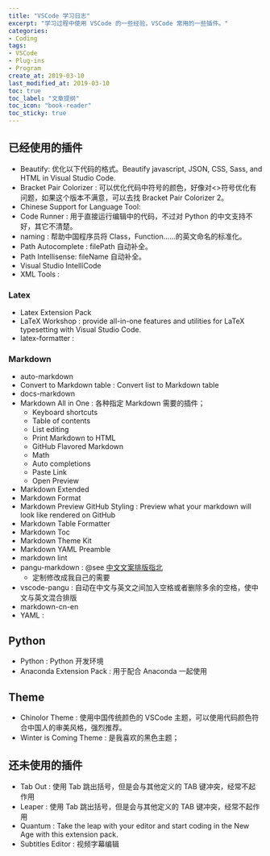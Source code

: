 ```yaml
---
title: "VSCode 学习日志"
excerpt: "学习过程中使用 VSCode 的一些经验，VSCode 常用的一些插件。"
categories:
- Coding
tags:
- VSCode
- Plug-ins
- Program
create_at: 2019-03-10
last_modified_at: 2019-03-10
toc: true
toc_label: "文章提纲"
toc_icon: "book-reader"
toc_sticky: true
---
```


## 已经使用的插件

* Beautify: 优化以下代码的格式。Beautify javascript, JSON, CSS, Sass, and HTML in Visual Studio Code.
* Bracket Pair Colorizer : 可以优化代码中符号的颜色，好像对<>符号优化有问题，如果这个版本不满意，可以去找 Bracket Pair Colorizer 2。
* Chinese Support for Language Tool:
* Code Runner : 用于直接运行编辑中的代码，不过对 Python 的中文支持不好，其它不清楚。
* naming : 帮助中国程序员将 Class，Function……的英文命名的标准化。
* Path Autocomplete : filePath 自动补全。
* Path Intellisense: fileName 自动补全。
* Visual Studio IntelliCode
* XML Tools :

### Latex

* Latex Extension Pack
* LaTeX Workshop : provide all-in-one features and utilities for LaTeX typesetting with Visual Studio Code.
* latex-formatter :

### Markdown

* auto-markdown
* Convert to Markdown table : Convert list to Markdown table
* docs-markdown
* Markdown All in One : 各种指定 Markdown 需要的插件；
  * Keyboard shortcuts
  * Table of contents
  * List editing
  * Print Markdown to HTML
  * GitHub Flavored Markdown
  * Math
  * Auto completions
  * Paste Link
  * Open Preview
* Markdown Extended
* Markdown Format
* Markdown Preview GitHub Styling : Preview what your markdown will look like rendered on GitHub
* Markdown Table Formatter
* Markdown Toc
* Markdown Theme Kit
* Markdown YAML Preamble
* markdown lint
* pangu-markdown : @see [中文文案排版指北](https://GitHub.com/sparanoid/chinese-copywriting-guidelines)
  * 定制修改成我自己的需要
* vscode-pangu : 自动在中文与英文之间加入空格或者删除多余的空格，使中文与英文混合排版
* markdown-cn-en
* YAML :

## Python

* Python : Python 开发环境
* Anaconda Extension Pack : 用于配合 Anaconda 一起使用

## Theme

* Chinolor Theme : 使用中国传统颜色的 VSCode 主题，可以使用代码颜色符合中国人的审美风格，强烈推荐。
* Winter is Coming Theme : 是我喜欢的黑色主题；

## 还未使用的插件

* Tab Out : 使用 Tab 跳出括号，但是会与其他定义的 TAB 键冲突，经常不起作用
* Leaper : 使用 Tab 跳出括号，但是会与其他定义的 TAB 键冲突，经常不起作用
* Quantum : Take the leap with your editor and start coding in the New Age with this extension pack.
* Subtitles Editor : 视频字幕编辑
